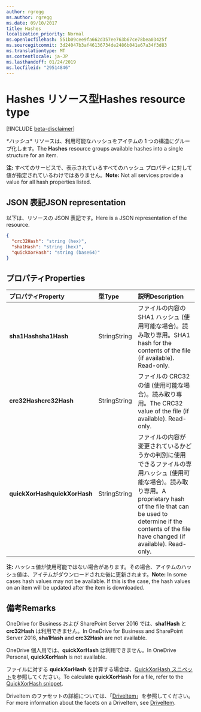 ```yaml
---
author: rgregg
ms.author: rgregg
ms.date: 09/10/2017
title: Hashes
localization_priority: Normal
ms.openlocfilehash: 551b09cee9fa662d357ee763b67ce78bea03425f
ms.sourcegitcommit: 3d24047b3af46136734de2486b041e67a34f3d83
ms.translationtype: MT
ms.contentlocale: ja-JP
ms.lasthandoff: 01/24/2019
ms.locfileid: "29514846"
---
```

# <a name="hashes-resource-type"></a><span data-ttu-id="bd963-102">Hashes リソース型</span><span class="sxs-lookup"><span data-stu-id="bd963-102">Hashes resource type</span></span>

[!INCLUDE [beta-disclaimer](../../includes/beta-disclaimer.md)]

<span data-ttu-id="bd963-103"> *\*ハッシュ** リソースは、利用可能なハッシュをアイテムの 1 つの構造にグループ化します。</span><span class="sxs-lookup"><span data-stu-id="bd963-103">The **Hashes** resource groups available hashes into a single structure for an item.</span></span>

<span data-ttu-id="bd963-104">**注:** すべてのサービスで、表示されているすべてのハッシュ プロパティに対して値が指定されているわけではありません。</span><span class="sxs-lookup"><span data-stu-id="bd963-104">**Note:** Not all services provide a value for all hash properties listed.</span></span>

## <a name="json-representation"></a><span data-ttu-id="bd963-105">JSON 表記</span><span class="sxs-lookup"><span data-stu-id="bd963-105">JSON representation</span></span>

<span data-ttu-id="bd963-106">以下は、リソースの JSON 表記です。</span><span class="sxs-lookup"><span data-stu-id="bd963-106">Here is a JSON representation of the resource.</span></span>

<!-- {
  "blockType": "resource",
  "optionalProperties": [ "sha1Hash", "crc32Hash", "quickXorHash" ],
  "@odata.type": "microsoft.graph.hashes"
}-->

```json
{
  "crc32Hash": "string (hex)",
  "sha1Hash": "string (hex)",
  "quickXorHash": "string (base64)"
}
```

## <a name="properties"></a><span data-ttu-id="bd963-107">プロパティ</span><span class="sxs-lookup"><span data-stu-id="bd963-107">Properties</span></span>

| <span data-ttu-id="bd963-108">プロパティ</span><span class="sxs-lookup"><span data-stu-id="bd963-108">Property</span></span>         | <span data-ttu-id="bd963-109">型</span><span class="sxs-lookup"><span data-stu-id="bd963-109">Type</span></span>   | <span data-ttu-id="bd963-110">説明</span><span class="sxs-lookup"><span data-stu-id="bd963-110">Description</span></span>                                                       |
|:-----------------|:-------|:------------------------------------------------------------------|
| <span data-ttu-id="bd963-111">**sha1Hash**</span><span class="sxs-lookup"><span data-stu-id="bd963-111">**sha1Hash**</span></span>     | <span data-ttu-id="bd963-112">String</span><span class="sxs-lookup"><span data-stu-id="bd963-112">String</span></span> | <span data-ttu-id="bd963-p101">ファイルの内容の SHA1 ハッシュ (使用可能な場合)。読み取り専用。</span><span class="sxs-lookup"><span data-stu-id="bd963-p101">SHA1 hash for the contents of the file (if available). Read-only.</span></span> |
| <span data-ttu-id="bd963-115">**crc32Hash**</span><span class="sxs-lookup"><span data-stu-id="bd963-115">**crc32Hash**</span></span>    | <span data-ttu-id="bd963-116">String</span><span class="sxs-lookup"><span data-stu-id="bd963-116">String</span></span> | <span data-ttu-id="bd963-p102">ファイルの CRC32 の値 (使用可能な場合)。読み取り専用。</span><span class="sxs-lookup"><span data-stu-id="bd963-p102">The CRC32 value of the file (if available). Read-only.</span></span>            |
| <span data-ttu-id="bd963-119">**quickXorHash**</span><span class="sxs-lookup"><span data-stu-id="bd963-119">**quickXorHash**</span></span> | <span data-ttu-id="bd963-120">String</span><span class="sxs-lookup"><span data-stu-id="bd963-120">String</span></span> | <span data-ttu-id="bd963-p103">ファイルの内容が変更されているかどうかの判別に使用できるファイルの専用ハッシュ (使用可能な場合)。読み取り専用。</span><span class="sxs-lookup"><span data-stu-id="bd963-p103">A proprietary hash of the file that can be used to determine if the contents of the file have changed (if available). Read-only.</span></span> |

<span data-ttu-id="bd963-p104">**注:** ハッシュ値が使用可能ではない場合があります。その場合、アイテムのハッシュ値は、アイテムがダウンロードされた後に更新されます。</span><span class="sxs-lookup"><span data-stu-id="bd963-p104">**Note:** In some cases hash values may not be available. If this is the case, the hash values on an item will be updated after the item is downloaded.</span></span>

## <a name="remarks"></a><span data-ttu-id="bd963-125">備考</span><span class="sxs-lookup"><span data-stu-id="bd963-125">Remarks</span></span>

<span data-ttu-id="bd963-126">OneDrive for Business および SharePoint Server 2016 では、**sha1Hash** と **crc32Hash** は利用できません。</span><span class="sxs-lookup"><span data-stu-id="bd963-126">In OneDrive for Business and SharePoint Server 2016, **sha1Hash** and **crc32Hash** are not available.</span></span>

<span data-ttu-id="bd963-127">OneDrive 個人用では、**quickXorHash** は利用できません。</span><span class="sxs-lookup"><span data-stu-id="bd963-127">In OneDrive Personal, **quickXorHash** is not available.</span></span>

<span data-ttu-id="bd963-128">ファイルに対する **quickXorHash** を計算する場合は、[QuickXorHash スニペット](https://dev.onedrive.com/snippets/quickxorhash.htm)を参照してください。</span><span class="sxs-lookup"><span data-stu-id="bd963-128">To calculate **quickXorHash** for a file, refer to the [QuickXorHash snippet](https://dev.onedrive.com/snippets/quickxorhash.htm).</span></span>

<span data-ttu-id="bd963-129">DriveItem のファセットの詳細については、「[DriveItem](driveitem.md)」を参照してください。</span><span class="sxs-lookup"><span data-stu-id="bd963-129">For more information about the facets on a DriveItem, see [DriveItem](driveitem.md).</span></span>


<!--
{
  "type": "#page.annotation",
  "description": "The hashes facet provides hash identifiers for a file in OneDrive",
  "keywords": "hash,sha1,crc32,item,facet",
  "section": "documentation",
  "tocPath": "Facets/Hashes",
  "suppressions": [
    "Error: /api-reference/beta/resources/hashes.md:\r\n      Exception processing links.\r\n    System.ArgumentException: Link Definition was null. Link text: !INCLUDE [beta-disclaimer](../../includes/beta-disclaimer.md)\r\n      at ApiDoctor.Validation.DocFile.get_LinkDestinations()\r\n      at ApiDoctor.Validation.DocSet.ValidateLinks(Boolean includeWarnings, String[] relativePathForFiles, IssueLogger issues, Boolean requireFilenameCaseMatch, Boolean printOrphanedFiles)"
  ]
}
-->

